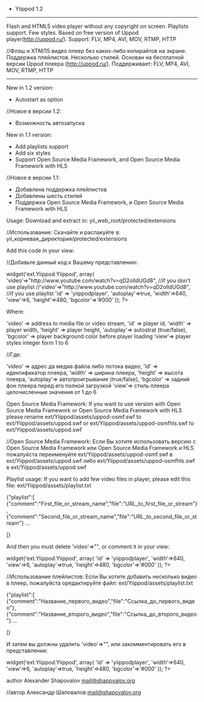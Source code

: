 ﻿- Yiippod 1.2
_______________________________________________________________________________________

Flash and HTML5 video player without any copyright on screen. Playlists support. Few styles. Based on free
version of Uppod player(http://uppod.ru/). Support: FLV, MP4, AVI, MOV, RTMP, HTTP

//Флэш и ХТМЛ5 видео плеер без каких-либо копирайтов на экране. Поддержка плейлистов. Несколько стилей. Основан на
бесплатной версии Uppod плеера (http://uppod.ru/). Поддерживает: FLV, MP4, AVI, MOV, RTMP, HTTP
_______________________________________________________________________________________

New in 1.2 version:
- Autostart as option

//Новое в версии 1.2:
- Возможность автозапуска

New in 1.1 version:

- Add playlists support
- Add six styles
- Support Open Source Media Framework, and Open Source Media Framework with HLS

//Новое в версии 1.1:
- Добавлена поддержка плейлистов
- Добавлены шесть стилей
- Поддержка Open Source Media Framework, и Open Source Media Framework with HLS

Usage:
Download and extract in: yii_web_root/protected/extensions

//Использование:
Скачайте и распакуйте в: yii_корневая_директория/protected/extensions

Add this code in your view:

//Добавьте данный код к Вашему представлению:

<?php  
 
	$this->widget('ext.Yiippod.Yiippod', array(
	'video'=>"http://www.youtube.com/watch?v=qD2olIdUGd8", //if you don't use playlist
	//'video'=>"http://www.youtube.com/watch?v=qD2olIdUGd8", //if you use playlist
	'id' => 'yiippodplayer',
	'autoplay'=>true,
	'width'=>640,
	'view'=>6, 
	'height'=>480,
	'bgcolor'=>'#000'
	));

?>

Where: 

'video' => address to media file or video stream,
'id' => player id,
'width' => player width,
'height' => player height,
'autoplay'=> autostrat (true/false),
'bgcolor' => player background color before player loading
'view'=> player styles integer form 1 to 6

//Где: 

'video' => адрес да медиа файла либо потока видео,
'id' => идентификатор плеера,
'width' => ширина плеера,
'height' => высота плеера,
'autoplay'=> автопроигрывание (true/false),
'bgcolor' => задний фон плеера перед его полной загрузкой
'view'=> стиль плеера целочисленные значения от 1 до 6


Open Source Media Framework:
If you want to use version with Open Source Media Framework or Open Source Media Framework with HLS 
please rename ext/Yiippod/assets/uppod-osmf.swf to ext/Yiippod/assets/uppod.swf or ext/Yiippod/assets/uppod-osmfhls.swf to ext/Yiippod/assets/uppod.swf

//Open Source Media Framework:
Если Вы хотите использовать версию с Open Source Media Framework или Open Source Media Framework и HLS 
пожалуйста переименуйте ext/Yiippod/assets/uppod-osmf.swf в ext/Yiippod/assets/uppod.swf либо ext/Yiippod/assets/uppod-osmfhls.swf в ext/Yiippod/assets/uppod.swf

Playlist usage:
If you want to add few video files in player, please edit this file: ext/Yiippod/assets/playlist.txt

{"playlist":[
{"comment":"First_file_or_stream_name","file":"URL_to_first_file_or_stream"},
{"comment":"Second_file_or_stream_name","file":"URL_to_second_file_or_stream"} ...

]}

And then you must delete 'video'=>"", or comment it in your view:

<?php  

$this->widget('ext.Yiippod.Yiippod', array(
	'id' => 'yiippodplayer',
	'width'=>640,
	'view'=>6, 
	'autoplay'=>true,
	'height'=>480,
	'bgcolor'=>'#000'
	));
	
?>

//Использование плейлистов:
Если Вы хотите добавить несколько видео в плеер, пожалуйста оредактируйте файл: ext/Yiippod/assets/playlist.txt

{"playlist":[
{"comment":"Название_первого_видео","file":"Ссылка_до_первого_видео"},
{"comment":"Название_второго_видео","file":"Ссылка_до_второго_видео"} ...

]}

И затем вы должны удалить 'video'=>"", или закомментировать его в представлении:

<?php  

$this->widget('ext.Yiippod.Yiippod', array(
	'id' => 'yiippodplayer',
	'width'=>640,
	'view'=>6, 
	'autoplay'=>true,
	'height'=>480,
	'bgcolor'=>'#000'
	));
	
?>



author Alexander Shapovalov <mail@shapovalov.org>

//автор Александр Шаповалов <mail@shapovalov.org>